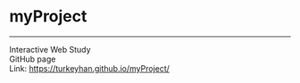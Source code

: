 # myProject

***
Interactive Web Study  
GitHub page  
Link: https://turkeyhan.github.io/myProject/
